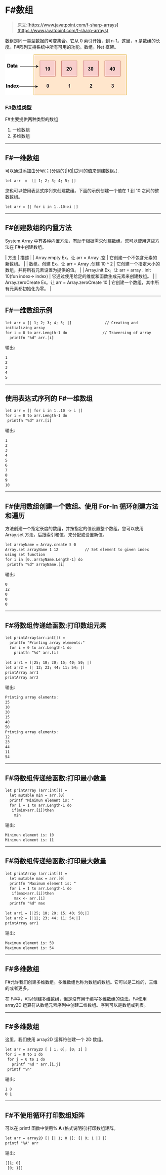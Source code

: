 # F#数组

> 原文:[https://www.javatpoint.com/f-sharp-arrays](https://www.javatpoint.com/f-sharp-arrays)

数组是同一类型数据的可变集合。它从 0 索引开始，到 n-1。这里，n 是数组的长度。F#阵列支持系统中所有可用的功能。数组。Net 框架。

![F# array](img/cca609abba73bdaa26a3bf9a7a19727e.png)

### F#数组类型

F#主要提供两种类型的数组

1.  一维数组
2.  多维数组

* * *

## F#一维数组

可以通过添加由分号(；)分隔的[|和|]之间的值来创建数组。).

```
let arr  =  [| 1; 2; 3; 4; 5; |]

```

您也可以使用表达式序列来创建数组。下面的示例创建一个值在 1 到 10 之间的整数数组。

```
let arr = [| for i in 1..10->i |]

```

* * *

## F#创建数组的内置方法

System.Array 中有各种内置方法，有助于根据需求创建数组。您可以使用这些方法在 F#中创建数组。

| 方法 | 描述 |
| Array.empty Ex。让 arr = Array .空 | 它创建一个不包含元素的新数组。 |
| 数组。创建 Ex。让 arr = Array .创建 10 ^ 2 | 它创建一个指定大小的数组，并将所有元素设置为提供的值。 |
| Array.init Ex。让 arr = array . init 10(fun index-> index) | 它通过使用给定的维度和函数生成元素来创建数组。 |
| Array.zeroCreate Ex。让 arr = Array.zeroCreate 10 | 它创建一个数组，其中所有元素都初始化为零。 |

* * *

## F#一维数组示例

```
let arr = [| 1; 2; 3; 4; 5; |]               // Creating and initializing array
for i = 0 to arr.Length-1 do           		// Traversing of array
  printfn "%d" arr.[i]

```

输出:

```
1
2
3
4
5

```

* * *

## 使用表达式序列的 F#一维数组

```
let arr = [| for i in 1..10 -> i |]
for i = 0 to arr.Length-1 do  		
 printfn "%d" arr.[i]

```

输出:

```
1
2
3
4
5
6
7
8
9
10

```

* * *

## F#使用数组创建一个数组。使用 For-In 循环创建方法和遍历

方法创建一个指定长度的数组，并按指定的值设置整个数组。您可以使用 Array.set 方法，后跟索引和值，来分配或设置新值。

```
let arrayName = Array.create 5 0
Array.set arrayName 1 12      		// Set element to given index using set function
for i in [0..arrayName.Length-1] do
 printfn "%d" arrayName.[i]

```

输出:

```
0
12
0
0
0

```

* * *

## F#将数组传递给函数:打印数组元素

```
let printArray(arr:int[]) =
  printfn "Printing array elements:"
  for i = 0 to arr.Length-1 do
    printfn "%d" arr.[i]

let arr1 = [|25; 10; 20; 15; 40; 50; |]  
let arr2 = [| 12; 23; 44; 11; 54; |] 
printArray arr1
printArray arr2

```

输出:

```
Printing array elements:
25
10
20
15
40
50
Printing array elements:
12
23
44
11
54

```

* * *

## F#将数组传递给函数:打印最小数量

```
let printArray (arr:int[]) =
  let mutable min = arr.[0]
  printf "Minimun element is: "
  for i = 1 to arr.Length-1 do
   if(min>arr.[i])then
    min 
```

输出:

```
Minimun element is: 10
Minimun element is: 11

```

* * *

## F#将数组传递给函数:打印最大数量

```
let printArray (arr:int[]) =
  let mutable max = arr.[0]
  printfn "Maximum element is: "
  for i = 1 to arr.Length-1 do
   if(max<arr.[i])then
    max <- arr.[i]
  printfn "%d" max  

let arr1 = [|25; 10; 20; 15; 40; 50;|]
let arr2 = [|12; 23; 44; 11; 54;|]
printArray arr1

```

输出:

```
Maximum element is: 50
Maximum element is: 54

```

* * *

## F#多维数组

F#允许我们创建多维数组。多维数组也称为数组的数组。它可以是二维的，三维的或者更多。

在 F#中，可以创建多维数组，但是没有用于编写多维数组的语法。F#使用 array2D 运算符从数组元素序列中创建二维数组。序列可以是数组或列表。

* * *

## F#多维数组

这里，我们使用 array2D 运算符创建一个 2D 数组。

```
let arr = array2D [ [ 1; 0]; [0; 1] ]
for i = 0 to 1 do
 for j = 0 to 1 do
   printf "%d " arr.[i,j]
 printf "\n"

```

输出:

```
1 0
0 1

```

* * *

## F#不使用循环打印数组矩阵

可以在 printf 函数中使用% **A** (格式说明符)打印数组矩阵。

```
let arr = array2D [| [| 1; 0 |]; [| 0; 1 |] |]
printf "%A" arr

```

输出:

```
[[1; 0]
 [0; 1]]

```